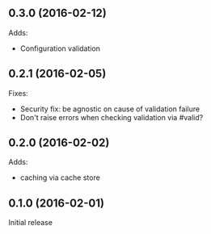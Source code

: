 ## 0.3.0 (2016-02-12)

Adds:

  - Configuration validation

## 0.2.1 (2016-02-05)

Fixes:

  - Security fix: be agnostic on cause of validation failure
  - Don't raise errors when checking validation via #valid?

## 0.2.0 (2016-02-02)

Adds:

  - caching via cache store

## 0.1.0 (2016-02-01)

Initial release
